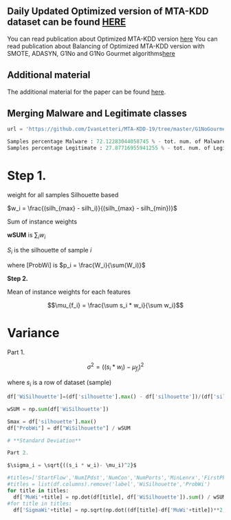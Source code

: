 ## Daily Updated Optimized version of MTA-KDD dataset can be found [HERE](https://www.ivanletteri.it/optmtakdd/)
You can read publication about Optimized MTA-KDD version [here](https://arxiv.org/abs/2009.11347)
You can read publication about Balancing of Optimized MTA-KDD version with SMOTE, ADASYN, G1No and G1No Gourmet algorithms[here](https://arxiv.org/abs/2012.15231) 

## Additional material
The additional material for the paper can be found [here](https://www.ivanletteri.it/2021/03/16/a-novel-resampling-technique-for-imbalanced-dataset-optimization/).

## Merging Malware and Legitimate classes

```python
url = 'https://github.com/IvanLetteri/MTA-KDD-19/tree/master/G1NoGourmetDataset/RRwOptMTAKDD.csv'

Samples percentage Malware : 72.12283044058745 % - tot. num. of Malware samples:  35113
Samples percentage Legitimate : 27.87716955941255 % - tot. num. of Legitimate samples:  13572
```

# **Step 1.** 

weight for all samples Silhouette based

$w_i = \frac{(silh_{max} - silh_i)}{(silh_{max} - silh_{min})}$

Sum of instance weights

**wSUM** is  $\sum_i w_i$

$S_i$ is the silhouette of sample $i$

where [ProbWi] is $p_i = \frac{W_i}{\sum(W_i)}$

**Step 2.**

Mean of instance weights for each features

$$\mu_{f_i} = \frac{\sum s_i * w_i}{\sum w_i}$$

# **Variance**

Part 1.

$$\sigma^2 = ((s_i * w_i) - \mu_{f_i})^2$$

where $s_i$ is a row of dataset (sample)

```python
df['WiSilhouette']=(df['silhouette'].max() - df['silhouette'])/(df['silhouette'].max() - df['silhouette'].min())

wSUM = np.sum(df['WiSilhouette'])

Smax = df['silhouette'].max()
df["ProbWi"] = df["WiSilhouette"] / wSUM

# **Standard Deviation**

Part 2.

$\sigma_i = \sqrt{((s_i * w_i)- \mu_i)^2}$

#titles=['StartFlow','NumIPdst','NumCon','NumPorts','MinLenrx','FirstPktLen','TCPoverIP','MinLen','UDPoverIP','DNSoverIP','RstFlagDist']
#titles = list(df.columns).remove('label','WiSilhouette','ProbWi') 
for title in titles:
  df['MuWi'+title] = np.dot(df[title], df['WiSilhouette']).sum() / wSUM
#for title in titles:
  df['SigmaWi'+title] = np.sqrt(np.dot((df[title]-df['MuWi'+title])**2, df['WiSilhouette']).sum() /  wSUM)
  
```
